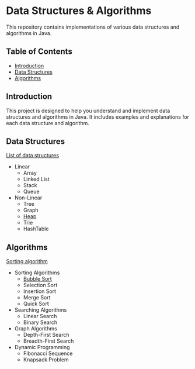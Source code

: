 # Data Structures & Algorithms
This repository contains implementations of various data structures and algorithms in Java.

## Table of Contents
- [Introduction](#introduction)
- [Data Structures](#data-structures)
- [Algorithms](#algorithms)

## Introduction
This project is designed to help you understand and implement data structures and algorithms in Java. It includes examples and explanations for each data structure and algorithm.

## Data Structures
[List of data structures](https://en.wikipedia.org/wiki/List_of_data_structures)
- Linear
  - Array
  - Linked List
  - Stack
  - Queue
- Non-Linear
  - Tree
  - Graph
  - [Heap](src/main/java/ua/infinity/dsa/structures/heap/Heap.java)
  - Trie
  - HashTable

## Algorithms
[Sorting algorithm](https://en.wikipedia.org/wiki/Sorting_algorithm)
- Sorting Algorithms
    - [Bubble Sort](src/main/java/ua/infinity/dsa/algorithms/sorting/BubbleSort.java)
    - Selection Sort
    - Insertion Sort
    - Merge Sort
    - Quick Sort
- Searching Algorithms
    - Linear Search
    - Binary Search
- Graph Algorithms
    - Depth-First Search
    - Breadth-First Search
- Dynamic Programming
    - Fibonacci Sequence
    - Knapsack Problem
